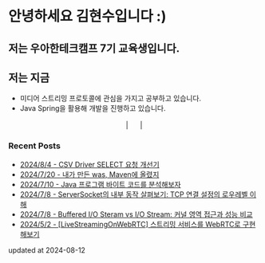 # 안녕하세요 김현수입니다 :)
## 저는 우아한테크캠프 7기 교육생입니다.

## 저는 지금
- 미디어 스트리밍 프로토콜에 관심을 가지고 공부하고 있습니다.
- Java Spring을 활용해 개발을 진행하고 있습니다.

<p align="center">
  <a href="mailto:22kimhynu5u@gmail.com"><img height="16" width="16" src="https://cdn.simpleicons.org/gmail/EA4335" /></a>  |  <a href="https://blog.kimhyun5u.com/"><img height="16" width="16" src="https://cdn.simpleicons.org/tistory/000000" /></a>  |  <a href="https://www.linkedin.com/in/kimhyun5u"> <img height="16" width="16" src="https://cdn.simpleicons.org/linkedin/0A66C2" /></a>
</p>

### Recent Posts
 - [2024/8/4 - CSV Driver SELECT 요청 개선기](https://kimhyun5u.tistory.com/19)
 - [2024/7/20 - 내가 만든 was, Maven에 올렸지](https://kimhyun5u.tistory.com/18)
 - [2024/7/10 - Java 프로그램 바이트 코드를 분석해보자](https://kimhyun5u.tistory.com/17)
 - [2024/7/8 - ServerSocket의 내부 동작 살펴보기: TCP 연결 설정의 로우레벨 이해](https://kimhyun5u.tistory.com/16)
 - [2024/7/8 - Buffered I/O Steram vs I/O Stream: 커널 영역 접근과 성능 비교](https://kimhyun5u.tistory.com/15)
 - [2024/5/2 - [LiveStreamingOnWebRTC] 스트리밍 서비스를 WebRTC로 구현해보기](https://kimhyun5u.tistory.com/13)


updated at 2024-08-12